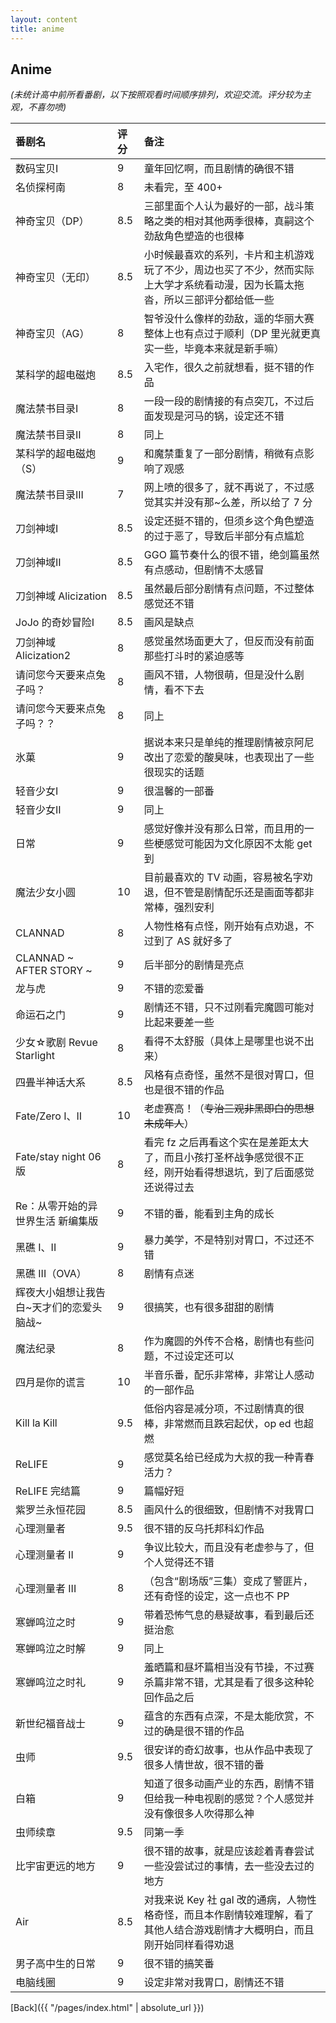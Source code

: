 ```yaml
---
layout: content
title: anime
---
```


<script type="text/javascript">
var total = $('table tr').length-1;
document.getElementById('total').innterHTML = 'Count: '+total;
</script>

## Anime

_(未统计高中前所看番剧，以下按照观看时间顺序排列，欢迎交流。评分较为主观，不喜勿喷)_

|番剧名|评分|备注|
| :-  | :- | :- |
|数码宝贝I|9|童年回忆啊，而且剧情的确很不错|
|名侦探柯南|8|未看完，至 400+|
|神奇宝贝（DP）|8.5|三部里面个人认为最好的一部，战斗策略之类的相对其他两季很棒，真嗣这个劲敌角色塑造的也很棒|
|神奇宝贝（无印）|8.5|小时候最喜欢的系列，卡片和主机游戏玩了不少，周边也买了不少，然而实际上大学才系统看动漫，因为长篇太拖沓，所以三部评分都给低一些|
|神奇宝贝（AG）|8|智爷没什么像样的劲敌，遥的华丽大赛整体上也有点过于顺利（DP 里光就更真实一些，毕竟本来就是新手嘛）|
|某科学的超电磁炮|8.5|入宅作，很久之前就想看，挺不错的作品|
|魔法禁书目录I|8|一段一段的剧情接的有点突兀，不过后面发现是河马的锅，设定还不错|
|魔法禁书目录II|8|同上|
|某科学的超电磁炮（S）|9|和魔禁重复了一部分剧情，稍微有点影响了观感|
|魔法禁书目录III|7|网上喷的很多了，就不再说了，不过感觉其实并没有那~么差，所以给了 7 分|
|刀剑神域I|8.5|设定还挺不错的，但须乡这个角色塑造的过于恶了，导致后半部分有点尴尬|
|刀剑神域II|8.5|GGO 篇节奏什么的很不错，绝剑篇虽然有点感动，但剧情不太感冒|
|刀剑神域 Alicization|8.5|虽然最后部分剧情有点问题，不过整体感觉还不错|
|JoJo 的奇妙冒险I|8.5|画风是缺点|
|刀剑神域 Alicization2|8|感觉虽然场面更大了，但反而没有前面那些打斗时的紧迫感等|
|请问您今天要来点兔子吗？|8|画风不错，人物很萌，但是没什么剧情，看不下去|
|请问您今天要来点兔子吗？？|8|同上|
|氷菓|9|据说本来只是单纯的推理剧情被京阿尼改出了恋爱的酸臭味，也表现出了一些很现实的话题|
|轻音少女I|9|很温馨的一部番|
|轻音少女II|9|同上|
|日常|9|感觉好像并没有那么日常，而且用的一些梗感觉可能因为文化原因不太能 get 到|
|魔法少女小圆|10|目前最喜欢的 TV 动画，容易被名字劝退，但不管是剧情配乐还是画面等都非常棒，强烈安利|
|CLANNAD|8|人物性格有点怪，刚开始有点劝退，不过到了 AS 就好多了|
|CLANNAD ~ AFTER STORY ~|9|后半部分的剧情是亮点|
|龙与虎|9|不错的恋爱番|
|命运石之门|9|剧情还不错，只不过刚看完魔圆可能对比起来要差一些|
|少女☆歌剧 Revue Starlight|8|看得不太舒服（具体上是哪里也说不出来）|
|四畳半神话大系|8.5|风格有点奇怪，虽然不是很对胃口，但也是很不错的作品|
|Fate/Zero I、II|10|老虚赛高！（~~专治三观非黑即白的思想未成年人~~）|
|Fate/stay night 06 版|8|看完 fz 之后再看这个实在是差距太大了，而且小孩打圣杯战争感觉很不正经，刚开始看得想退坑，到了后面感觉还说得过去|
|Re：从零开始的异世界生活 新编集版|9|不错的番，能看到主角的成长|
|黑礁 I、II|9|暴力美学，不是特别对胃口，不过还不错|
|黑礁 III（OVA）|8|剧情有点迷|
|辉夜大小姐想让我告白~天才们的恋爱头脑战~|9|很搞笑，也有很多甜甜的剧情|
|魔法纪录|8|作为魔圆的外传不合格，剧情也有些问题，不过设定还可以|
|四月是你的谎言|10|半音乐番，配乐非常棒，非常让人感动的一部作品|
|Kill la Kill|9.5|低俗内容是减分项，不过剧情真的很棒，非常燃而且跌宕起伏，op ed 也超燃|
|ReLIFE|9|感觉莫名给已经成为大叔的我一种青春活力？|
|ReLIFE 完结篇|9|篇幅好短|
|紫罗兰永恒花园|8.5|画风什么的很细致，但剧情不对我胃口|
|心理测量者|9.5|很不错的反乌托邦科幻作品|
|心理测量者 II|9|争议比较大，而且没有老虚参与了，但个人觉得还不错|
|心理测量者 III|8|（包含“剧场版”三集）变成了警匪片，还有奇怪的设定，这一点也不 PP|
|寒蝉鸣泣之时|9|带着恐怖气息的悬疑故事，看到最后还挺治愈|
|寒蝉鸣泣之时解|9|同上|
|寒蝉鸣泣之时礼|9|羞晒篇和昼坏篇相当没有节操，不过赛杀篇非常不错，尤其是看了很多这种轮回作品之后|
|新世纪福音战士|9|蕴含的东西有点深，不是太能欣赏，不过的确是很不错的作品|
|虫师|9.5|很安详的奇幻故事，也从作品中表现了很多人情世故，很不错的番|
|白箱|9|知道了很多动画产业的东西，剧情不错但给我一种电视剧的感觉？个人感觉并没有像很多人吹得那么神|
|虫师续章|9.5|同第一季|
|比宇宙更远的地方|9|很不错的故事，就是应该趁着青春尝试一些没尝试过的事情，去一些没去过的地方|
|Air|8.5|对我来说 Key 社 gal 改的通病，人物性格奇怪，而且本作剧情较难理解，看了其他人结合游戏剧情才大概明白，而且刚开始同样看得劝退|
|男子高中生的日常|9|很不错的搞笑番|
|电脑线圈|9|设定非常对我胃口，剧情还不错|

<div id="count"></div>

[Back]({{ "/pages/index.html" | absolute_url }})

